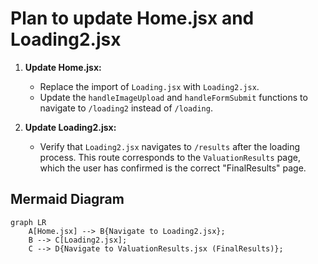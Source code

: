 # Plan to update Home.jsx and Loading2.jsx

1.  **Update Home.jsx:**
    *   Replace the import of `Loading.jsx` with `Loading2.jsx`.
    *   Update the `handleImageUpload` and `handleFormSubmit` functions to navigate to `/loading2` instead of `/loading`.

2.  **Update Loading2.jsx:**
    *   Verify that `Loading2.jsx` navigates to `/results` after the loading process. This route corresponds to the `ValuationResults` page, which the user has confirmed is the correct "FinalResults" page.

## Mermaid Diagram

```mermaid
graph LR
    A[Home.jsx] --> B{Navigate to Loading2.jsx};
    B --> C[Loading2.jsx];
    C --> D{Navigate to ValuationResults.jsx (FinalResults)};